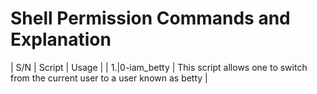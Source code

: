 # Shell Permission Commands and Explanation

| S/N | Script | Usage |
| 1.|0-iam_betty | This script allows one to switch from the current user to a user known as betty |
